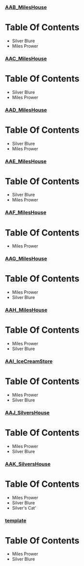 ### [AAB_MilesHouse](https://meowcatheorange.github.io/Dizzy-AU/story/human-readable/AAB_MilesHouse.md)

# Table Of Contents

- Silver Blure
- Miles Prower
### [AAC_MilesHouse](https://meowcatheorange.github.io/Dizzy-AU/story/human-readable/AAC_MilesHouse.md)

# Table Of Contents

- Silver Blure
- Miles Prower
### [AAD_MilesHouse](https://meowcatheorange.github.io/Dizzy-AU/story/human-readable/AAD_MilesHouse.md)

# Table Of Contents

- Silver Blure
- Miles Prower
### [AAE_MilesHouse](https://meowcatheorange.github.io/Dizzy-AU/story/human-readable/AAE_MilesHouse.md)

# Table Of Contents

- Silver Blure
- Miles Prower
### [AAF_MilesHouse](https://meowcatheorange.github.io/Dizzy-AU/story/human-readable/AAF_MilesHouse.md)

# Table Of Contents

- Miles Prower
### [AAG_MilesHouse](https://meowcatheorange.github.io/Dizzy-AU/story/human-readable/AAG_MilesHouse.md)

# Table Of Contents

- Miles Prower
- Silver Blure
### [AAH_MilesHouse](https://meowcatheorange.github.io/Dizzy-AU/story/human-readable/AAH_MilesHouse.md)

# Table Of Contents

- Miles Prower
- Silver Blure
### [AAI_IceCreamStore](https://meowcatheorange.github.io/Dizzy-AU/story/human-readable/AAI_IceCreamStore.md)

# Table Of Contents

- Miles Prower
- Silver Blure
### [AAJ_SilversHouse](https://meowcatheorange.github.io/Dizzy-AU/story/human-readable/AAJ_SilversHouse.md)

# Table Of Contents

- Miles Prower
- Silver Blure
### [AAK_SilversHouse](https://meowcatheorange.github.io/Dizzy-AU/story/human-readable/AAK_SilversHouse.md)

# Table Of Contents

- Miles Prower
- Silver Blure
- Silver's Cat'
### [template](https://meowcatheorange.github.io/Dizzy-AU/story/human-readable/template.md)

# Table Of Contents

- Miles Prower
- Silver Blure
